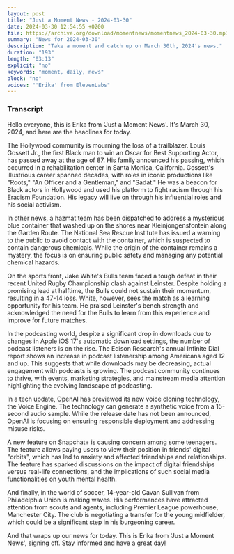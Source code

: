 ```yaml
---
layout: post
title: "Just a Moment News - 2024-03-30"
date: 2024-03-30 12:54:55 +0200
file: https://archive.org/download/momentnews/momentnews_2024-03-30.mp3
summary: "News for 2024-03-30"
description: "Take a moment and catch up on March 30th, 2024's news."
duration: "193"
length: "03:13"
explicit: "no"
keywords: "moment, daily, news"
block: "no"
voices: "'Erika' from ElevenLabs"
---
```


### Transcript

Hello everyone, this is Erika from 'Just a Moment News'. It's March 30, 2024, and here are the headlines for today.

The Hollywood community is mourning the loss of a trailblazer. Louis Gossett Jr., the first Black man to win an Oscar for Best Supporting Actor, has passed away at the age of 87. His family announced his passing, which occurred in a rehabilitation center in Santa Monica, California. Gossett's illustrious career spanned decades, with roles in iconic productions like "Roots," "An Officer and a Gentleman," and "Sadat." He was a beacon for Black actors in Hollywood and used his platform to fight racism through his Eracism Foundation. His legacy will live on through his influential roles and his social activism.

In other news, a hazmat team has been dispatched to address a mysterious blue container that washed up on the shores near Kleinjongensfontein along the Garden Route. The National Sea Rescue Institute has issued a warning to the public to avoid contact with the container, which is suspected to contain dangerous chemicals. While the origin of the container remains a mystery, the focus is on ensuring public safety and managing any potential chemical hazards.

On the sports front, Jake White's Bulls team faced a tough defeat in their recent United Rugby Championship clash against Leinster. Despite holding a promising lead at halftime, the Bulls could not sustain their momentum, resulting in a 47-14 loss. White, however, sees the match as a learning opportunity for his team. He praised Leinster's bench strength and acknowledged the need for the Bulls to learn from this experience and improve for future matches.

In the podcasting world, despite a significant drop in downloads due to changes in Apple iOS 17's automatic download settings, the number of podcast listeners is on the rise. The Edison Research's annual Infinite Dial report shows an increase in podcast listenership among Americans aged 12 and up. This suggests that while downloads may be decreasing, actual engagement with podcasts is growing. The podcast community continues to thrive, with events, marketing strategies, and mainstream media attention highlighting the evolving landscape of podcasting.

In a tech update, OpenAI has previewed its new voice cloning technology, the Voice Engine. The technology can generate a synthetic voice from a 15-second audio sample. While the release date has not been announced, OpenAI is focusing on ensuring responsible deployment and addressing misuse risks.

A new feature on Snapchat+ is causing concern among some teenagers. The feature allows paying users to view their position in friends' digital "orbits", which has led to anxiety and affected friendships and relationships. The feature has sparked discussions on the impact of digital friendships versus real-life connections, and the implications of such social media functionalities on youth mental health.

And finally, in the world of soccer, 14-year-old Cavan Sullivan from Philadelphia Union is making waves. His performances have attracted attention from scouts and agents, including Premier League powerhouse, Manchester City. The club is negotiating a transfer for the young midfielder, which could be a significant step in his burgeoning career.

And that wraps up our news for today. This is Erika from 'Just a Moment News', signing off. Stay informed and have a great day!
